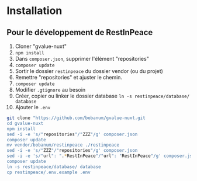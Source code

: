 # Installation

## Pour le développement de RestInPeace
1. Cloner "gvalue-nuxt"
2. `npm install`
3. Dans `composer.json`, supprimer l'élément "repositories"
4. `composer update`
5. Sortir le dossier `restinpeace` du dossier vendor (ou du projet)
6. Remettre "repositories" et ajuster le chemin.
7. `composer update`
8. Modifier `.gtignore` au besoin
9.  Créer, copier ou linker le dossier database `ln -s restinpeace/database/ database`
10. Ajouter le `.env` 


```bash
git clone "https://github.com/bobanum/gvalue-nuxt.git
cd gvalue-nuxt
npm install
sed -i -e 's/"repositories"/"ZZZ"/g' composer.json
composer update
mv vendor/bobanum/restinpeace ./restinpeace
sed -i -e 's/"ZZZ"/"repositories"/g' composer.json
sed -i -e 's/"url": ".*RestInPeace"/"url": "RestInPeace"/g' composer.json
composer update
ln -s restinpeace/database/ database
cp restinpeace/.env.example .env

```



